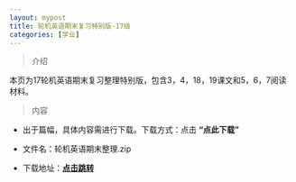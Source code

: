 ```yaml
---
layout: mypost
title: 轮机英语期末复习特别版-17级
categories: [学业]
---
```


> 介绍

本页为17轮机英语期末复习整理特别版，包含3，4，18，19课文和5，6，7阅读材料。


>内容 


- 出于篇幅，具体内容需进行下载。下载方式：点击  **“点此下载”**

- 文件名：轮机英语期末整理.zip

- 下载地址：**[点击跳转](https://zhuifengyi.coding.net/p/MESC_doc/d/MESC_doc/git/tree/master/轮机英语期末整理.zip)**



